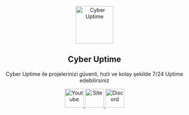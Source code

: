 <p align="center">
 <img width="100px" src="https://cdn.discordapp.com/attachments/1128394278272499948/1230611303656194149/iconn.png?ex=6633f316&is=66217e16&hm=09e16e3d2b3626142ee85aea1b98b2970491586506e2806d00232bb9dc589f86&" align="center" href="https://github.com/CyberUptime/CyberUptime" alt="Cyber Uptime" />
 <h2 align="center">Cyber Uptime</h2>
 <p align="center">Cyber Uptime ile projelerinizi güvenli, hızlı ve kolay şekilde 7/24 Uptime edebilirsiniz</p>
</p>
  <p align="center">
    <a href="https://www.youtube.com/@CyberUptime">
      <img width="50px" alt="Youtube" src="https://cdn.discordapp.com/attachments/1128394278272499948/1220996639087525958/Background_1.png?ex=662ca83b&is=661a333b&hm=b48cd9fda4cddcd9d2bd9f47025390c00c00e6a85a0cda3f5bec0f5a7cf0a626&" />
    </a>
    <a href="https://www.cyberuptime.fast-page.org">
      <img width="50px" alt="Site" src="https://cdn.discordapp.com/attachments/1128394278272499948/1220996638638604318/Background_3.png?ex=662ca83b&is=661a333b&hm=e161a542e2b48eaec3fcb3957a5a5f28b60b66f553fcad1fccff31722eef6b83&" />
    </a>
<a href="https://discord.gg/Yq2bESWSRm">
      <img width="50px" alt="Discord" src="https://cdn.discordapp.com/attachments/1128394278272499948/1220996638861037618/Background_2.png?ex=662ca83b&is=661a333b&hm=7f3c48ccb14ffbe57915ce8a33805c8f05d9c54bd7dbfca7cde75113c2b35b26&" />
    </a>
